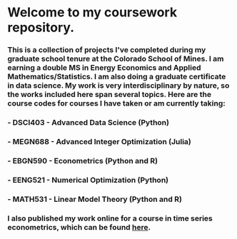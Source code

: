 # Welcome to my coursework repository. 
### This is a collection of projects I've completed during my graduate school tenure at the Colorado School of Mines. I am earning a double MS in Energy Economics and Applied Mathematics/Statistics. I am also doing a graduate certificate in data science. My work is very interdisciplinary by nature, so the works included here span several topics. Here are the course codes for courses I have taken or am currently taking:

### - DSCI403 - Advanced Data Science (Python)
### - MEGN688 - Advanced Integer Optimization (Julia)
### - EBGN590 - Econometrics (Python and R)
### - EENG521 - Numerical Optimization (Python)
### - MATH531 - Linear Model Theory (Python and R)

### I also published my work online for a course in time series econometrics, which can be found [here](https://jaredandreatta.github.io/TimeSeriesJupyterBook/intro.html).

